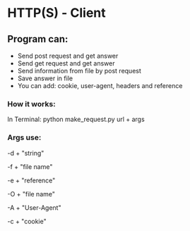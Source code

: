 
# HTTP(S) - Client 

## Program can:
* Send post request and get answer
* Send get request and get answer
* Send information from file by post request
* Save answer in file
* You can add: cookie, user-agent, headers and reference 
  
### How it works:
 In Terminal: python make_request.py url + args

### Args use:
-d + "string"

-f + "file name"

-e + "reference"

-O + "file name"

-A + "User-Agent"

-c + "cookie"
